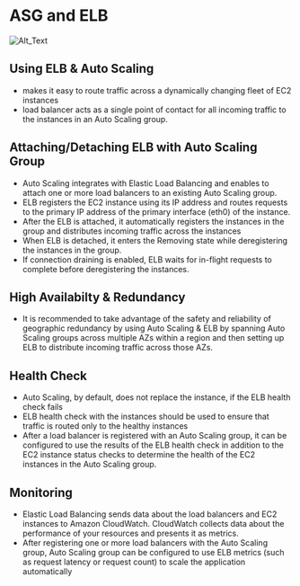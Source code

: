 # ASG and ELB

![Alt_Text](https://media.amazonwebservices.com/blog/2014/elb_auto_scale_instances_2.png "ALSG with ELB")
## Using ELB & Auto Scaling

* makes it easy to route traffic across a dynamically changing fleet of 		EC2 instances
* load balancer acts as a single point of contact for all incoming traffic 	to the instances in an Auto Scaling group.

## Attaching/Detaching ELB with Auto Scaling Group


* Auto Scaling integrates with Elastic Load Balancing and enables to attach one or more load balancers to an existing Auto Scaling group.
* ELB registers the EC2 instance using its IP address and routes requests to the primary IP address of the primary interface (eth0) of the instance.
* After the ELB is attached, it automatically registers the instances in the group and distributes incoming traffic across the instances
* When ELB is detached, it enters the Removing state while deregistering the instances in the group.
* If connection draining is enabled, ELB waits for in-flight requests to complete before deregistering the instances.


## High Availabilty & Redundancy


* It is recommended to take advantage of the safety and reliability of geographic redundancy by using Auto Scaling & ELB by spanning Auto Scaling groups across multiple AZs within a region and then setting up ELB to distribute incoming traffic across those AZs.


## Health Check


* Auto Scaling, by default, does not replace the instance, if the ELB health check fails
* ELB health check with the instances should be used to ensure that traffic is routed only to the healthy instances
* After a load balancer is registered with an Auto Scaling group, it can be configured to use the results of the ELB health check in addition to the EC2 instance status checks to determine the health of the EC2 instances in the Auto Scaling group.


## Monitoring


* Elastic Load Balancing sends data about the load balancers and EC2 instances to Amazon CloudWatch. CloudWatch collects data about the performance of your resources and presents it as metrics.
* After registering one or more load balancers with the Auto Scaling group, Auto Scaling group can be configured to use ELB metrics (such as request latency or request count) to scale the application automatically
